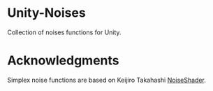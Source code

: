 # Unity-Noises

Collection of noises functions for Unity.

# Acknowledgments 

Simplex noise functions are based on Keijiro Takahashi [NoiseShader](https://github.com/keijiro/NoiseShader/). 
